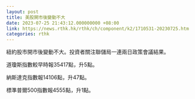 ```yaml
---
layout: post
title: 美股開市後變動不大
date: 2023-07-25 21:43:12.000000000 +08:00
link: https://news.rthk.hk/rthk/ch/component/k2/1710531-20230725.htm
categories: rthk
---
```


紐約股市開市後變動不大。投資者關注聯儲局一連兩日政策會議結果。

道瓊斯指數較早時報35417點，升5點。

納斯達克指數報14106點，升47點。

標準普爾500指數報4555點，升1點。
